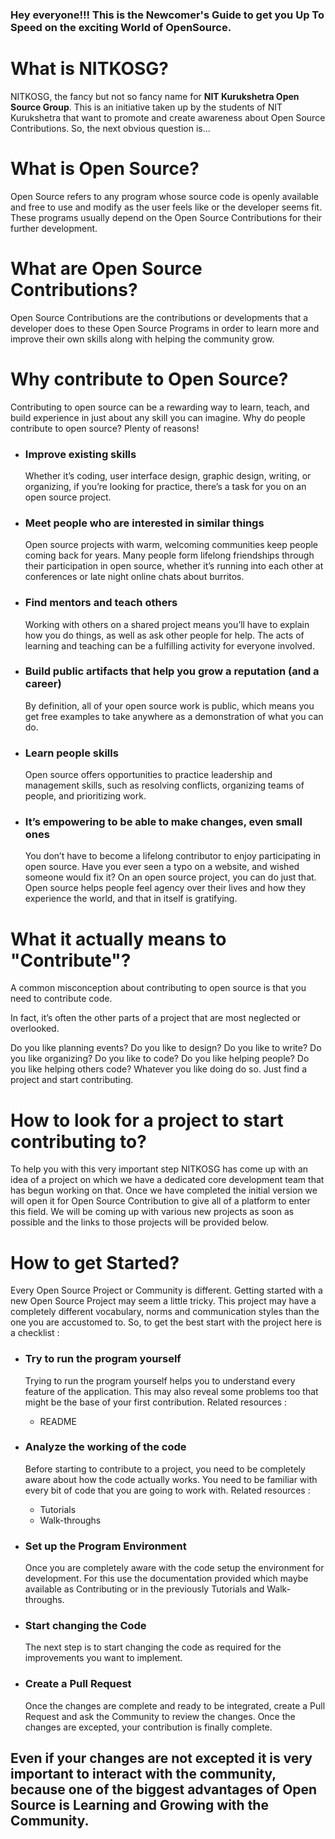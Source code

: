 ### Hey everyone!!! This is the Newcomer's Guide to get you Up To Speed on the exciting World of OpenSource.

# What is NITKOSG?
NITKOSG, the fancy but not so fancy name for **NIT Kurukshetra Open Source Group**. This is an initiative taken up by the students of NIT Kurukshetra that want to promote and create awareness about Open Source Contributions. So, the next obvious question is...

# What is Open Source?
Open Source refers to any program whose source code is openly available and free to use and modify as the user feels like or the developer seems fit. These programs usually depend on the Open Source Contributions for their further development.

# What are Open Source Contributions?
Open Source Contributions are the contributions or developments that a developer does to these Open Source Programs in order to learn more and improve their own skills along with helping the community grow.

# Why contribute to Open Source?
Contributing to open source can be a rewarding way to learn, teach, and build experience in just about any skill you can imagine.
Why do people contribute to open source? Plenty of reasons!
  - ###  Improve existing skills
    Whether it’s coding, user interface design, graphic design, writing, or organizing, if you’re looking for practice, there’s a task for you on an open source project.
  - ### Meet people who are interested in similar things
    Open source projects with warm, welcoming communities keep people coming back for years. Many people form lifelong friendships through their participation in open source, whether it’s running into each other at conferences or late night online chats about burritos.
  - ### Find mentors and teach others
    Working with others on a shared project means you’ll have to explain how you do things, as well as ask other people for help. The acts of learning and teaching can be a fulfilling activity for everyone involved.
  - ### Build public artifacts that help you grow a reputation (and a career)
    By definition, all of your open source work is public, which means you get free examples to take anywhere as a demonstration of what you can do.
  - ### Learn people skills
    Open source offers opportunities to practice leadership and management skills, such as resolving conflicts, organizing teams of people, and prioritizing work.
  - ### It’s empowering to be able to make changes, even small ones
    You don’t have to become a lifelong contributor to enjoy participating in open source. Have you ever seen a typo on a website, and wished someone would fix it? On an open source project, you can do just that. Open source helps people feel agency over their lives and how they experience the world, and that in itself is gratifying.

# What it actually means to "Contribute"?
A common misconception about contributing to open source is that you need to contribute code.

In fact, it’s often the other parts of a project that are most neglected or overlooked.

Do you like planning events? Do you like to design? Do you like to write? Do you like organizing? Do you like to code? Do you like helping people? Do you like helping others code? Whatever you like doing do so. Just find a project and start contributing.

# How to look for a project to start contributing to?
To help you with this very important step NITKOSG has come up with an idea of a project on which we have a dedicated core development team that has begun working on that. Once we have completed the initial version we will open it for Open Source Contribution to give all of a platform to enter this field. We will be coming up with various new projects as soon as possible and the links to those projects will be provided below.

# How to get Started?
  Every Open Source Project or Community is different. Getting started with a new Open Source Project may seem a little tricky. This project may have a completely different vocabulary, norms and communication styles than the one you are accustomed to. So, to get the best start with the project here is a checklist :
  - ### Try to run the program yourself
    Trying to run the program yourself helps you to understand every feature of the application. This may also reveal some problems too that might be the base of your first contribution. Related resources :
    - README

  - ### Analyze the working of the code
    Before starting to contribute to a project, you need to be completely aware about how the code actually works. You need to be familiar with every bit of code that you are going to work with. Related resources :
    - Tutorials
    - Walk-throughs
    
  - ### Set up the Program Environment
    Once you are completely aware with the code setup the environment for development. For this use the documentation provided which maybe available as Contributing or in the previously Tutorials and Walk-throughs.
  - ### Start changing the Code
    The next step is to start changing the code as required for the improvements you want to implement.
  - ### Create a Pull Request
    Once the changes are complete and ready to be integrated, create a Pull Request and ask the Community to review the changes. Once the changes are excepted, your contribution is finally complete.

## Even if your changes are not excepted it is very important to interact with the community, because one of the biggest advantages of Open Source is Learning and Growing with the Community.
